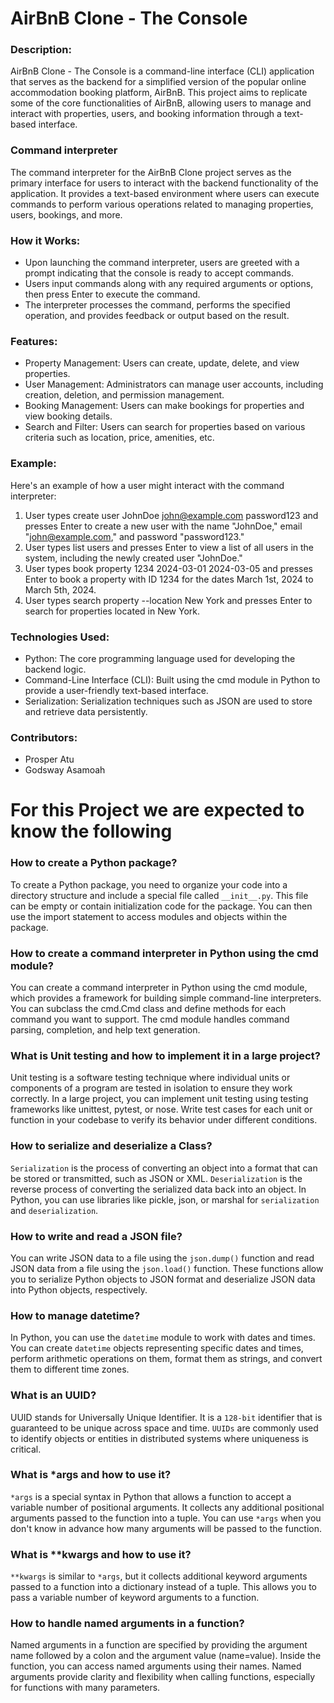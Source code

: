 # AirBnB Clone - The Console

### Description:
AirBnB Clone - The Console is a command-line interface (CLI) application that serves as the backend for a simplified version of the popular online accommodation booking platform, AirBnB. This project aims to replicate some of the core functionalities of AirBnB, allowing users to manage and interact with properties, users, and booking information through a text-based interface.

### Command interpreter
The command interpreter for the AirBnB Clone project serves as the primary interface for users to interact with the backend functionality of the application. It provides a text-based environment where users can execute commands to perform various operations related to managing properties, users, bookings, and more.

### How it Works:
- Upon launching the command interpreter, users are greeted with a prompt indicating that the console is ready to accept commands.
- Users input commands along with any required arguments or options, then press Enter to execute the command.
- The interpreter processes the command, performs the specified operation, and provides feedback or output based on the result.

### Features:
- Property Management: Users can create, update, delete, and view properties.
- User Management: Administrators can manage user accounts, including creation, deletion, and permission management.
- Booking Management: Users can make bookings for properties and view booking details.
- Search and Filter: Users can search for properties based on various criteria such as location, price, amenities, etc.

### Example:
Here's an example of how a user might interact with the command interpreter:

1. User types create user JohnDoe john@example.com password123 and presses Enter to create a new user with the name "JohnDoe," email "john@example.com," and password "password123."
2. User types list users and presses Enter to view a list of all users in the system, including the newly created user "JohnDoe."
3. User types book property 1234 2024-03-01 2024-03-05 and presses Enter to book a property with ID 1234 for the dates March 1st, 2024 to March 5th, 2024.
4. User types search property --location New York and presses Enter to search for properties located in New York.

### Technologies Used:
- Python: The core programming language used for developing the backend logic.
- Command-Line Interface (CLI): Built using the cmd module in Python to provide a user-friendly text-based interface.
- Serialization: Serialization techniques such as JSON are used to store and retrieve data persistently.

### Contributors:
- Prosper Atu
- Godsway Asamoah

# For this Project we are expected to know the following

### How to create a Python package?

To create a Python package, you need to organize your code into a directory structure and include a special file called `__init__.py`. This file can be empty or contain initialization code for the package. You can then use the import statement to access modules and objects within the package.

### How to create a command interpreter in Python using the cmd module?

You can create a command interpreter in Python using the cmd module, which provides a framework for building simple command-line interpreters. You can subclass the cmd.Cmd class and define methods for each command you want to support. The cmd module handles command parsing, completion, and help text generation.

### What is Unit testing and how to implement it in a large project?

Unit testing is a software testing technique where individual units or components of a program are tested in isolation to ensure they work correctly. In a large project, you can implement unit testing using testing frameworks like unittest, pytest, or nose. Write test cases for each unit or function in your codebase to verify its behavior under different conditions.

### How to serialize and deserialize a Class?

`Serialization` is the process of converting an object into a format that can be stored or transmitted, such as JSON or XML. `Deserialization` is the reverse process of converting the serialized data back into an object. In Python, you can use libraries like pickle, json, or marshal for `serialization` and `deserialization`.

### How to write and read a JSON file?

You can write JSON data to a file using the `json.dump()` function and read JSON data from a file using the `json.load()` function. These functions allow you to serialize Python objects to JSON format and deserialize JSON data into Python objects, respectively.

### How to manage datetime?

In Python, you can use the `datetime` module to work with dates and times. You can create `datetime` objects representing specific dates and times, perform arithmetic operations on them, format them as strings, and convert them to different time zones.

### What is an UUID?

UUID stands for Universally Unique Identifier. It is a `128-bit` identifier that is guaranteed to be unique across space and time. `UUIDs` are commonly used to identify objects or entities in distributed systems where uniqueness is critical.

### What is *args and how to use it?

`*args` is a special syntax in Python that allows a function to accept a variable number of positional arguments. It collects any additional positional arguments passed to the function into a tuple. You can use `*args` when you don't know in advance how many arguments will be passed to the function.

### What is **kwargs and how to use it?

`**kwargs` is similar to `*args`, but it collects additional keyword arguments passed to a function into a dictionary instead of a tuple. This allows you to pass a variable number of keyword arguments to a function.

### How to handle named arguments in a function?

Named arguments in a function are specified by providing the argument name followed by a colon and the argument value (name=value). Inside the function, you can access named arguments using their names. Named arguments provide clarity and flexibility when calling functions, especially for functions with many parameters.
